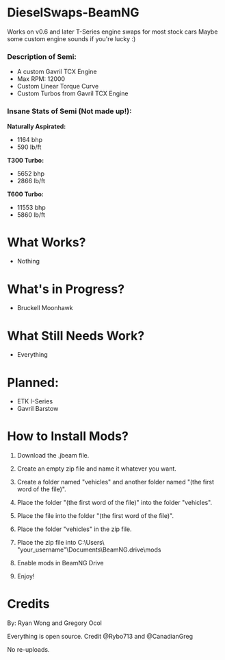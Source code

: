 # DieselSwaps-BeamNG

Works on v0.6 and later
T-Series engine swaps for most stock cars
Maybe some custom engine sounds if you're lucky :)

<h3>Description of Semi:</h3>

- A custom Gavril TCX Engine
- Max RPM: 12000
- Custom Linear Torque Curve
- Custom Turbos from Gavril TCX Engine

<h3>Insane Stats of Semi (Not made up!):</h3>

**Naturally Aspirated:**
-  1164 bhp
-  590 lb/ft

**T300 Turbo:**
-  5652 bhp
-  2866 lb/ft

**T600 Turbo:**
-  11553 bhp
-  5860 lb/ft

# What Works?
- Nothing

# What's in Progress?
- Bruckell Moonhawk

# What Still Needs Work?
- Everything

# Planned:
- ETK I-Series
- Gavril Barstow

# How to Install Mods?
1) Download the .jbeam file. 

2) Create an empty zip file and name it whatever you want.

3) Create a folder named "vehicles" and another folder named "(the first word of the file)".

4) Place the folder "(the first word of the file)" into the folder "vehicles".

5) Place the file into the folder "(the first word of the file)".

6) Place the folder "vehicles" in the zip file.

7) Place the zip file into C:\Users\ "your_username"\Documents\BeamNG.drive\mods

8) Enable mods in BeamNG Drive 

9) Enjoy!

# Credits
By: Ryan Wong and Gregory Ocol

Everything is open source. Credit @Rybo713 and @CanadianGreg

No re-uploads.
